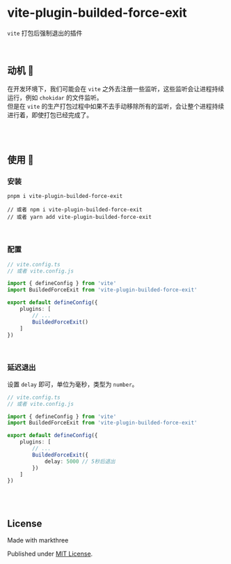 # vite-plugin-builded-force-exit

`vite` 打包后强制退出的插件

<br />

## 动机 🐇

在开发环境下，我们可能会在 `vite` 之外去注册一些监听，这些监听会让进程持续运行，例如 `chokidar` 的文件监听。  
但是在 `vite` 的生产打包过程中如果不去手动移除所有的监听，会让整个进程持续进行着，即使打包已经完成了。

<br />
<br />

## 使用 🦕

### 安装

```shell
pnpm i vite-plugin-builded-force-exit

// 或者 npm i vite-plugin-builded-force-exit
// 或者 yarn add vite-plugin-builded-force-exit
```

<br />

### 配置

```ts
// vite.config.ts
// 或者 vite.config.js

import { defineConfig } from 'vite'
import BuildedForceExit from 'vite-plugin-builded-force-exit'

export default defineConfig({
    plugins: [
        // ...
        BuildedForceExit()
    ]
})
```

<br />

### 延迟退出

设置 `delay` 即可，单位为毫秒，类型为 `number`。

```ts
// vite.config.ts
// 或者 vite.config.js

import { defineConfig } from 'vite'
import BuildedForceExit from 'vite-plugin-builded-force-exit'

export default defineConfig({
    plugins: [
        // ...
        BuildedForceExit({
            delay: 5000 // 5秒后退出
        })
    ]
})
```


<br />
<br />

## License

Made with markthree

Published under [MIT License](./LICENSE).

<br />